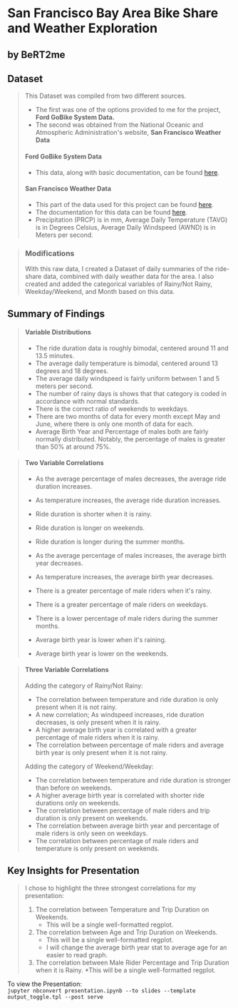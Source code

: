 # San Francisco Bay Area Bike Share and Weather Exploration
## by BeRT2me

## Dataset
>This Dataset was compiled from two different sources.
>- The first was one of the options provided to me for the project, <b>Ford GoBike System Data.</b>
>- The second was obtained from the National Oceanic and Atmospheric Administration's website, <b>San Francisco Weather Data</b>
>#### Ford GoBike System Data
>- This data, along with basic documentation, can be found <a href='https://www.lyft.com/bikes/bay-wheels/system-data'>here</a>.
>#### San Francisco Weather Data
>- This part of the data used for this project can be found <a href='https://www.ncdc.noaa.gov/cdo-web/orders?id=1901573&email=spam4brt2me@live.com'>here</a>.
>- The documentation for this data can be found <a href='https://www1.ncdc.noaa.gov/pub/data/cdo/documentation/GHCND_documentation.pdf'>here</a>.
>- Precipitation (PRCP) is in mm, Average Daily Temperature (TAVG) is in Degrees Celsius, Average Daily Windspeed (AWND) is in Meters per second.

>### Modifications
> With this raw data, I created a Dataset of daily summaries of the ride-share data, combined with daily weather data for the area. I also created and added the categorical variables of Rainy/Not Rainy, Weekday/Weekend, and Month based on this data.

## Summary of Findings
>#### Variable Distributions
>- The ride duration data is roughly bimodal, centered around 11 and 13.5 minutes.
>- The average daily temperature is bimodal, centered around 13 degrees and 18 degrees. 
>- The average daily windspeed is fairly uniform between 1 and 5 meters per second.
>- The number of rainy days is shows that that category is coded in accordance with normal standards.
>- There is the correct ratio of weekends to weekdays.
>- There are two months of data for every month except May and June, where there is only one month of data for each.
>- Average Birth Year and Percentage of males both are fairly normally distributed. Notably, the percentage of males is greater than 50% at around 75%.

>#### Two Variable Correlations 
>- As the average percentage of males decreases, the average ride duration increases.
>- As temperature increases, the average ride duration increases.
>- Ride duration is shorter when it is rainy.
>- Ride duration is longer on weekends.
>- Ride duration is longer during the summer months.
>
>
>- As the average percentage of males increases, the average birth year decreases.
>- As temperature increases, the average birth year decreases.
>- There is a greater percentage of male riders when it's rainy.
>- There is a greater percentage of male riders on weekdays.
>- There is a lower percentage of male riders during the summer months.
>- Average birth year is lower when it's raining.
>- Average birth year is lower on the weekends.

>#### Three Variable Correlations
> Adding the category of Rainy/Not Rainy:
>- The correlation between temperature and ride duration is only present when it is not rainy.
>- A new correlation; As windspeed increases, ride duration decreases, is only present when it is rainy.
>- A higher average birth year is correlated with a greater percentage of male riders when it is rainy.
>- The correlation between percentage of male riders and average birth year is only present when it is not rainy. 
>
> Adding the category of Weekend/Weekday:
>- The correlation between temperature and ride duration is stronger than before on weekends.
>- A higher average birth year is correlated with shorter ride durations only on weekends.
>- The correlation between percentage of male riders and trip duration is only present on weekends.
>- The correlation between average birth year and percentage of male riders is only seen on weekdays.
>- The correlation between percentage of male riders and temperature is only present on weekends.

## Key Insights for Presentation

> I chose to highlight the three strongest correlations for my presentation:
>1. The correlation between Temperature and Trip Duration on Weekends.
>    * This will be a single well-formatted regplot. 
>2. The correlation between Age and Trip Duration on Weekends.
>    * This will be a single well-formatted regplot.
>    * I will change the average birth year stat to average age for an easier to read graph.
>3. The correlation between Male Rider Percentage and Trip Duration when it is Rainy.
>    *This will be a single well-formatted regplot. 

To view the Presentation:  
`jupyter nbconvert presentation.ipynb --to slides --template output_toggle.tpl
--post serve`
